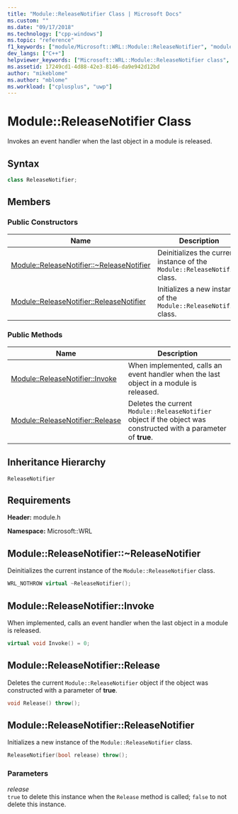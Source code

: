 ```yaml
---
title: "Module::ReleaseNotifier Class | Microsoft Docs"
ms.custom: ""
ms.date: "09/17/2018"
ms.technology: ["cpp-windows"]
ms.topic: "reference"
f1_keywords: ["module/Microsoft::WRL::Module::ReleaseNotifier", "module/Microsoft::WRL::Module::ReleaseNotifier::~ReleaseNotifier", "module/Microsoft::WRL::Module::ReleaseNotifier::Invoke", "module/Microsoft::WRL::Module::ReleaseNotifier::Release", "module/Microsoft::WRL::Module::ReleaseNotifier::ReleaseNotifier"]
dev_langs: ["C++"]
helpviewer_keywords: ["Microsoft::WRL::Module::ReleaseNotifier class", "Microsoft::WRL::Module::ReleaseNotifier::~ReleaseNotifier, destructor", "Microsoft::WRL::Module::ReleaseNotifier::Invoke method", "Microsoft::WRL::Module::ReleaseNotifier::Release method", "Microsoft::WRL::Module::ReleaseNotifier::ReleaseNotifier, constructor"]
ms.assetid: 17249cd1-4d88-42e3-8146-da9e942d12bd
author: "mikeblome"
ms.author: "mblome"
ms.workload: ["cplusplus", "uwp"]
---
```

# Module::ReleaseNotifier Class

Invokes an event handler when the last object in a module is released.

## Syntax

```cpp
class ReleaseNotifier;
```

## Members

### Public Constructors

Name                                                                                | Description
----------------------------------------------------------------------------------- | --------------------------------------------------------------------------
[Module::ReleaseNotifier::~ReleaseNotifier](#releasenotifier-tilde-releasenotifier) | Deinitializes the current instance of the `Module::ReleaseNotifier` class.
[Module::ReleaseNotifier::ReleaseNotifier](#releasenotifier-releasenotifier)        | Initializes a new instance of the `Module::ReleaseNotifier` class.

### Public Methods

Name                                                         | Description
------------------------------------------------------------ | --------------------------------------------------------------------------------------------------------------
[Module::ReleaseNotifier::Invoke](#releasenotifier-invoke)   | When implemented, calls an event handler when the last object in a module is released.
[Module::ReleaseNotifier::Release](#releasenotifier-release) | Deletes the current `Module::ReleaseNotifier` object if the object was constructed with a parameter of **true**.

## Inheritance Hierarchy

`ReleaseNotifier`

## Requirements

**Header:** module.h

**Namespace:** Microsoft::WRL

## <a name="releasenotifier-tilde-releasenotifier"></a>Module::ReleaseNotifier::~ReleaseNotifier

Deinitializes the current instance of the `Module::ReleaseNotifier` class.

```cpp
WRL_NOTHROW virtual ~ReleaseNotifier();
```

## <a name="releasenotifier-invoke"></a>Module::ReleaseNotifier::Invoke

When implemented, calls an event handler when the last object in a module is released.

```cpp
virtual void Invoke() = 0;
```

## <a name="releasenotifier-release"></a>Module::ReleaseNotifier::Release

Deletes the current `Module::ReleaseNotifier` object if the object was constructed with a parameter of **true**.

```cpp
void Release() throw();
```

## <a name="releasenotifier-releasenotifier"></a>Module::ReleaseNotifier::ReleaseNotifier

Initializes a new instance of the `Module::ReleaseNotifier` class.

```cpp
ReleaseNotifier(bool release) throw();
```

### Parameters

*release*  
`true` to delete this instance when the `Release` method is called; `false` to not delete this instance.
